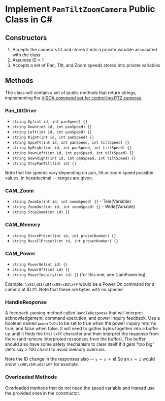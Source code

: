 # Implement `PanTiltZoomCamera` Public Class in C#

## Constructors
1. Accepts the camera's ID and stores it into a private variable associated with the class
2. Assumes ID = 1
3. Accepts a set of Pan, Tilt, and Zoom speeds stored into private variables

## Methods

The class will contain a set of public methods that return strings, implementing the [VISCA command set for controlling PTZ cameras](https://www.epiphan.com/userguides/LUMiO12x/Content/UserGuides/PTZ/3-operation/VISCAcommands.htm).

### Pan_tiltDrive

- `string Up(int id, int panSpeed) {}`
- `string Down(int id, int panSpeed) {}`
- `string Left(int id, int panSpeed) {}`
- `string Right(int id, int panSpeed) {}`
- `string UpLeft(int id, int panSpeed, int tiltSpeed) {}`
- `string UpRight(int id, int panSpeed, int tiltSpeed) {}`
- `string DownLeft(int id, int panSpeed, int tiltSpeed) {}`
- `string DownRight(int id, int panSpeed, int tiltSpeed) {}`
- `string StopPanTilt(int id) {}`

Note that the speeds vary depending on pan, tilt or zoom speed possible values, in hexadecimal -- ranges are given.

### CAM_Zoom
- `string ZoomIn(int id, int zoomSpeed) {}` - Tele(Variable)
- `string ZoomOut(int id, int zoomSpeed) {}` - Wide(Variable)
- `string StopZoom(int id) {}`

### CAM_Memory
- `string StorePreset(int id, int presetNumber) {}`
- `string RecallPreset(int id, int presetNumber) {}`

### CAM_Power
- `string PowerOn(int id) {}`
- `string PowerOff(int id) {}`
- `string PowerInquiry(int id) {}` (for this one, see CamPowerInq)

Example: `\x81\x01\x04\x00\x02\xFF` would be a Power On command for a camera at ID #1. Note that these are bytes with no spaces!

### HandleResponse

A feedback-parsing method called `HandleResponse` that will interpret acknowledgement, command execution, and power inquiry feedback. Use a boolean named `powerIsOn` to be set to true when the power inquiry returns true, and false when false. It will need to gather bytes together into a buffer up until it finds the first `\xFF` character and then interpret the response from there (and remove interpreted responses from the buffer). The buffer should also have some safety mechanism to clear itself if it gets "too big" (let's say > 100 chars) to avoid memory overruns.

Note the ID change in the responses also -- `y = x + 8`! So an `x = 1` would show `\x90\x50\x02\xFF` for example.

### Overloaded Methods

Overloaded methods that do not need the speed variable and instead use the provided ones in the constructor.